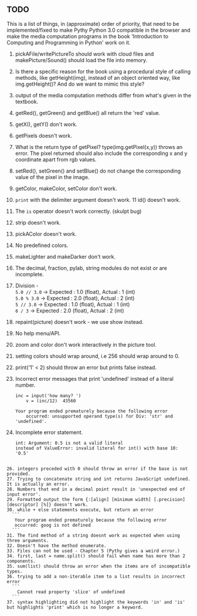 TODO
----

This is a list of things, in (approximate) order of priority,
that need to be implemented/fixed to make Pythy Python 3.0 compatible
in the browser and make the media computation programs in the book
'Introduction to Computing and Programming in Python' work on it.

1. pickAFile/writePictureTo should work with cloud files and
   makePicture/Sound() should load the file into memory.
2. Is there a specific reason for the book using a procedural style of calling methods, like getHeight(img), instead of an object oriented way, like img.getHeight()? And do we want to mimic this style?
3. output of the media computation methods differ from what's given in the textbook.
4. getRed(), getGreen() and getBlue() all return the 'red' value.
5. getX(), getY() don't work.
6. getPixels doesn't work.
7. What is the return type of getPixel? type(img.getPixel(x,y)) throws an error. The pixel returned should also include the corresponding x and y coordinate apart from rgb values.
8. setRed(), setGreen() and setBlue() do not change the corresponding value of the pixel in the image.
9. getColor, makeColor, setColor don't work.
10. `print` with the delimiter argument doesn't work.
11 id() doesn't work.
12. The `is` operator doesn't work correctly. (skulpt bug)
13. strip doesn't work.
14. pickAColor doesn't work.
15. No predefined colors.
16. makeLighter and makeDarker don't work.
17. The decimal, fraction, pylab, string modules do not exist or are incomplete.
18. Division -    
  `5.0 // 3.0` -> Expected : 1.0 (float), Actual : 1 (int)    
  `5.0 % 3.0` -> Expected : 2.0 (float), Actual : 2 (int)    
  `5 // 3.0` -> Expected : 1.0 (float), Actual : 1 (int)    
  `6 / 3` -> Expected : 2.0 (float), Actual : 2 (int)    
19. repaint(picture) doesn't work - we use show instead.
20. No help menu/API.
21. zoom and color don't work interactively in the picture tool.
22. setting colors should wrap around, i.e 256 should wrap around to 0.
23. print('1' < 2) should throw an error but prints false instead.
24. Incorrect error messages that print 'undefined' instead of a literal number.     
	```
	inc = input('how many? ')
       	v = (inc/12)  43560

	Your program ended prematurely because the following error
       	occurred: unsupported operand type(s) for Div: 'str' and 'undefined'.
	```

25. Incomplete error statement.    
	```
    int: Argument: 0.5 is not a valid literal
    instead of ValueError: invalid literal for int() with base 10: '0.5'
  ```

26. integers preceded with 0 should throw an error if the base is not provided.
27. Trying to concatenate string and int returns JavaScript undefined. It is actually an error.
28. Numbers that end in a decimal point result in 'unexpected end of input error'.
29. Formatted output the form {:[align] [minimum width] [.precision] [descriptor] [%]} doesn't work.
30. while + else statements execute, but return an error
    ```
     Your program ended prematurely because the following error
     occurred: goog is not defined
    ```
31. The find method of a string doesnt work as expected when using three arguments.
32. Doesn't have the method enumerate.
33. Files can not be used - Chapter 5 (Pythy gives a weird error.)
34. first, last = name.split() should fail when name has more than 2 components.
35. sum(list) should throw an error when the items are of incompatible types.
36. trying to add a non-iterable item to a list results in incorrect error
    ```
      Cannot read property 'slice' of undefined
    ```
37. syntax highlighting did not highlight the keywords 'in' and 'is' but highlights 'print' which is no longer a keyword.
